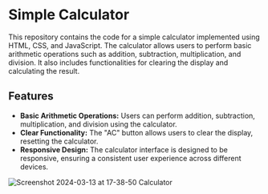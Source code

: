 # Simple Calculator

This repository contains the code for a simple calculator implemented using HTML, CSS, and JavaScript. The calculator allows users to perform basic arithmetic operations such as addition, subtraction, multiplication, and division. It also includes functionalities for clearing the display and calculating the result.

## Features
- **Basic Arithmetic Operations:** Users can perform addition, subtraction, multiplication, and division using the calculator.
- **Clear Functionality:** The "AC" button allows users to clear the display, resetting the calculator.
- **Responsive Design:** The calculator interface is designed to be responsive, ensuring a consistent user experience across different devices.

![Screenshot 2024-03-13 at 17-38-50 Calculator](https://github.com/awahabt/Calculator/assets/133004396/1d378724-c343-4a9c-bc42-56bca49b981a)
